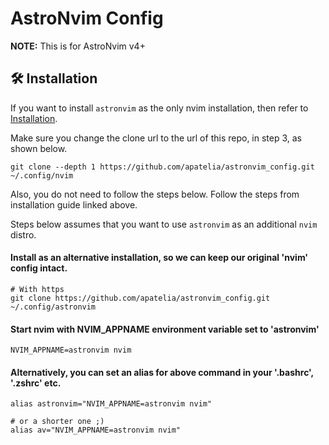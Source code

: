 # AstroNvim Config

**NOTE:** This is for AstroNvim v4+

## 🛠️ Installation

If you want to install `astronvim` as the only nvim installation, then refer to [Installation](https://docs.astronvim.com/#-installation).

Make sure you change the clone url to the url of this repo, in step 3, as shown below.

```shell
git clone --depth 1 https://github.com/apatelia/astronvim_config.git ~/.config/nvim
```

Also, you do not need to follow the steps below. Follow the steps from installation guide linked above.

Steps below assumes that you want to use `astronvim` as an additional `nvim` distro.

#### Install as an alternative installation, so we can keep our original 'nvim' config intact.

```shell
# With https
git clone https://github.com/apatelia/astronvim_config.git ~/.config/astronvim
```

#### Start nvim with NVIM_APPNAME environment variable set to 'astronvim'

```shell
NVIM_APPNAME=astronvim nvim
```

#### Alternatively, you can set an alias for above command in your '.bashrc', '.zshrc' etc.

```shell
alias astronvim="NVIM_APPNAME=astronvim nvim"

# or a shorter one ;)
alias av="NVIM_APPNAME=astronvim nvim"
```
